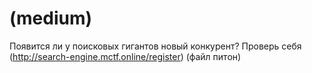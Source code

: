 # (medium)
Появится ли у поисковых гигантов новый конкурент? Проверь себя (http://search-engine.mctf.online/register)
(файл питон)
